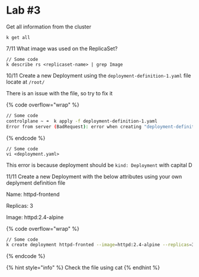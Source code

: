 # Lab #3

Get all information from the cluster

```
k get all
```

7/11 What image was used on the ReplicaSet?

```
// Some code
k describe rs <replicaset-name> | grep Image
```



10/11 Create a new Deployment using the `deployment-definition-1.yaml` file locate at `/root/`

There is an issue with the file, so try to fix it

{% code overflow="wrap" %}
```bash
// Some code
controlplane ~ ➜  k apply -f deployment-definition-1.yaml 
Error from server (BadRequest): error when creating "deployment-definition-1.yaml": deployment in version "v1" cannot be handled as a Deployment: no kind "deployment" is registered for version "apps/v1" in scheme "k8s.io/apimachinery@v1.29.0-k3s1/pkg/runtime/scheme.go:100"
```
{% endcode %}

```
// Some code
vi <deployment.yaml>
```

This error is because deployment should be `kind: Deployment` with capital D

11/11 Create a new Deployment with the below attributes using your own deplyment definition file

Name: httpd-frontend

Replicas: 3

Image: httpd:2.4-alpine

{% code overflow="wrap" %}
```bash
// Some code
k create deployment httpd-fronted --image=httpd:2.4-alpine --replicas=3 --dry-run=client -o yaml > frontend-deployment.yaml
```
{% endcode %}

{% hint style="info" %}
Check the file using cat
{% endhint %}
